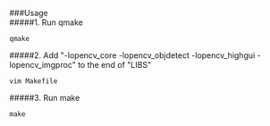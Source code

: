 ###Usage  
#####1. Run qmake
```shell
qmake
```
#####2. Add "-lopencv_core -lopencv_objdetect -lopencv_highgui -lopencv_imgproc" to the end of "LIBS"
```shell
vim Makefile   
```
#####3. Run make 
```shell
make
```
